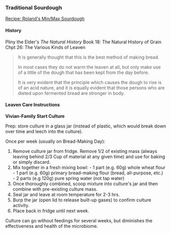 ### Traditional Sourdough

[Recipe: Roland's Min/Max Sourdough](./rolands-min-max-sourdough/recipe.md)


#### History

Pliny the Elder's _The Natural History_
Book 18: The Natural History of Grain
Chpt 26: The Various Kinds of Leaven

>It is generally thought that this is the best method of making bread.
>
>In most cases they do not warm the leaven at all, but only make use of a little of the dough that has been kept from the day before.
>
>It is very evident that the principle which causes the dough to rise is of an acid nature, and it is equally evident that those persons who are dieted upon fermented bread are stronger in body.


#### Leaven Care Instructions

**Vivian-Family Start Culture**

Prep: store culture in a glass jar (instead of plastic, which would break down over time and leech into the culture).

Once per week (usually on Bread-Making Day):
  1. Remove culture jar from fridge. Remove 1/2 of existing mass (always leaving behind 2/3 Cup of material at any given time) and use for baking or simply discard.
  1. Mix together in a fresh mixing bowl:
    - 1 part (e.g. 60g) whole wheat flour
    - 1 part (e.g. 60g) primary bread-making flour (bread, all-purpose, etc.)
    - 2 parts (e.g 120g) pure spring water (not tap water)
  1. Once thoroughly combined, scoop mixture into culture's jar and then combine with pre-existing culture mass.
  1. Seal jar and leave at room temperature for 2-3 hrs.
  1. Burp the jar (open lid to release built-up gases) to confirm culture activity.
  1. Place back in fridge until next week.

Culture can go without feedings for several weeks, but diminishes the effectiveness and health of the microbiome.
